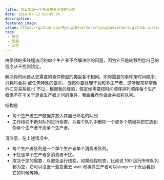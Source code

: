 ```yaml
---
title: 怎么实现一个多消费者无锁的队列
date: 2018-07-12 03:45:34
description:
featured_image:
issue: https://github.com/RyougiNevermore/ryouginevermore.github.io/issues/5
tags:
 - 简述
 - 无锁
 - 队列
---
```


由带锁的多线程访问的单个生产者不会解决你的问题，因为它只是转移到您自己的程序从干扰侧锁定。

解决你的问题从您需要的事件模型的类型各不相同。即你需要的事件按时间顺序; 消耗吗合并;或任何特殊的要求。
既然你要处理干扰和多生产者，这听起来非常像外汇交易系统:-)
不过，根据我的经验，假定你需要按时间顺序排列顺序每个生产者但不在乎关于混合生产者之间的事件，我会推荐你做合并线程队列。

结构是

- 每个生产者生产数据并放入其自己命名的队列
- 工作线程不断对队列进行检查。为每个队列中删除一个或多个项目并把它放到你单个生产者干扰单个生产者。

请注意，在上述情况中，

- 每个生产者队列是一个单个生产者单个消费者队列。
- 干扰是单个生产者多消费者干扰。
- 取决于您的需要，以避免运行线程，如果线程检查，比如说 100 运行所有队列都为空，它可以设置一些变量去 wait 和事件生产者可以sleep 一个永远看到它的时候等待。

